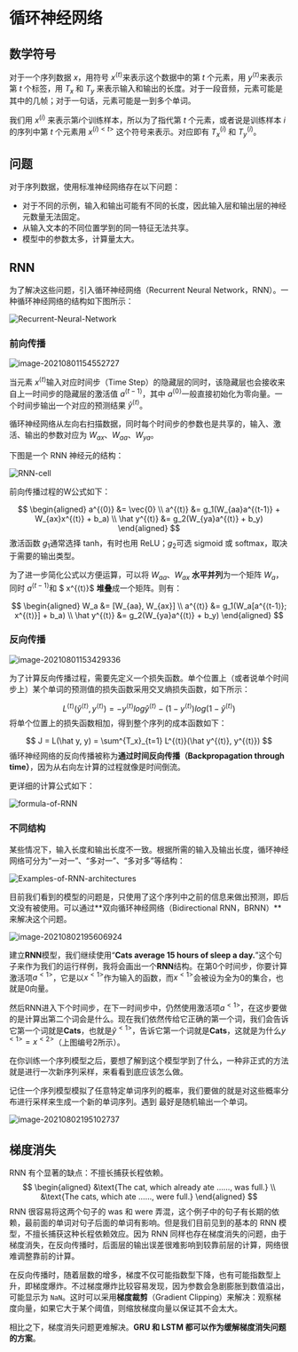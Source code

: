 # 循环神经网络

## 数学符号

对于一个序列数据 $x$，用符号 $x^{⟨t⟩}$来表示这个数据中的第 $t$ 个元素，用 $y^{⟨t⟩}$来表示第 $t$ 个标签，用 $T_x$ 和 $T_y$ 来表示输入和输出的长度。对于一段音频，元素可能是其中的几帧；对于一句话，元素可能是一到多个单词。

我们用 $x^{(i)}$ 来表示第$i$个训练样本，所以为了指代第 $t$ 个元素，或者说是训练样本 $i$ 的序列中第 $t$ 个元素用 $x^{\left(i \right) <t>}$ 这个符号来表示。对应即有 $T^{(i)}_x$ 和 $T^{(i)}_y$。

## 问题

对于序列数据，使用标准神经网络存在以下问题：

* 对于不同的示例，输入和输出可能有不同的长度，因此输入层和输出层的神经元数量无法固定。
* 从输入文本的不同位置学到的同一特征无法共享。
* 模型中的参数太多，计算量太大。

## RNN

为了解决这些问题，引入循环神经网络（Recurrent Neural Network，RNN）。一种循环神经网络的结构如下图所示：

![Recurrent-Neural-Network](img\Recurrent-Neural-Network.png)

### 前向传播

![image-20210801154552727](img\image-20210801154552727.png)

当元素 $x^{⟨t⟩}$​ 输入对应时间步（Time Step）的隐藏层的同时，该隐藏层也会接收来自上一时间步的隐藏层的激活值 $a^{⟨t-1⟩}$​，其中 $a^{⟨0⟩}$​ 一般直接初始化为零向量。一个时间步输出一个对应的预测结果 $\hat y^{⟨t⟩}$​。

循环神经网络从左向右扫描数据，同时每个时间步的参数也是共享的，输入、激活、输出的参数对应为 $W_{ax}$、$W_{aa}$、$W_{ya}$。

下图是一个 RNN 神经元的结构：

![RNN-cell](img\RNN-cell.png)

前向传播过程的W公式如下：

$$
\begin{aligned}
a^{⟨0⟩} &= \vec{0} \\
a^{⟨t⟩} &= g_1(W_{aa}a^{⟨t-1⟩} + W_{ax}x^{⟨t⟩} + b_a) \\
\hat y^{⟨t⟩} &= g_2(W_{ya}a^{⟨t⟩} + b_y)
\end{aligned}
$$
激活函数 $g_1$通常选择 tanh，有时也用 ReLU；$g_2$可选 sigmoid 或 softmax，取决于需要的输出类型。

为了进一步简化公式以方便运算，可以将 $W_{aa}$、$W_{ax}$ **水平并列**为一个矩阵 $W_a$，同时 $a^{⟨t-1⟩}$和 $ x^{⟨t⟩}$ **堆叠**成一个矩阵。则有：

$$
\begin{aligned}
W_a &= [W_{aa}, W_{ax}] \\
a^{⟨t⟩} &= g_1(W_a[a^{⟨t-1⟩}; x^{⟨t⟩}] + b_a) \\
\hat y^{⟨t⟩} &= g_2(W_{ya}a^{⟨t⟩} + b_y)
\end{aligned}
$$

### 反向传播

![image-20210801153429336](img\image-20210801152148684.png)

为了计算反向传播过程，需要先定义一个损失函数。单个位置上（或者说单个时间步上）某个单词的预测值的损失函数采用交叉熵损失函数，如下所示：

$$
L^{⟨t⟩}(\hat y^{⟨t⟩}, y^{⟨t⟩}) = -y^{⟨t⟩}log\hat y^{⟨t⟩} - (1 - y^{⟨t⟩})log(1-\hat y^{⟨t⟩})
$$
将单个位置上的损失函数相加，得到整个序列的成本函数如下：

$$
J = L(\hat y, y) = \sum^{T_x}_{t=1} L^{⟨t⟩}(\hat y^{⟨t⟩}, y^{⟨t⟩})
$$
循环神经网络的反向传播被称为**通过时间反向传播（Backpropagation through time）**，因为从右向左计算的过程就像是时间倒流。

更详细的计算公式如下：

![formula-of-RNN](img\formula-of-RNN.png)

### 不同结构

某些情况下，输入长度和输出长度不一致。根据所需的输入及输出长度，循环神经网络可分为“一对一”、“多对一”、“多对多”等结构：

![Examples-of-RNN-architectures](img\Examples-of-RNN-architectures.png)

目前我们看到的模型的问题是，只使用了这个序列中之前的信息来做出预测，即后文没有被使用。可以通过**双向循环神经网络（Bidirectional RNN，BRNN）**来解决这个问题。

![image-20210802195606924](img\image-20210802195606924.png)

建立**RNN**模型，我们继续使用“**Cats average 15 hours of sleep a day.**”这个句子来作为我们的运行样例，我将会画出一个**RNN**结构。在第0个时间步，你要计算激活项$a^{<1>}$，它是以$x^{<1 >}$作为输入的函数，而$x^{<1>}$会被设为全为0的集合，也就是0向量。

然后RNN进入下个时间步，在下一时间步中，仍然使用激活项$a^{<1>}$，在这步要做的是计算出第二个词会是什么。现在我们依然传给它正确的第一个词，我们会告诉它第一个词就是**Cats**，也就是$\hat y^{<1>}$，告诉它第一个词就是**Cats**，这就是为什么$y^{<1>} = x^{<2>}$（上图编号2所示）。

在你训练一个序列模型之后，要想了解到这个模型学到了什么，一种非正式的方法就是进行一次新序列采样，来看看到底应该怎么做。

记住一个序列模型模拟了任意特定单词序列的概率，我们要做的就是对这些概率分布进行采样来生成一个新的单词序列。遇到 **<UNK>**  最好是随机输出一个单词。

![image-20210802195102737](img\image-20210802195102737.png)

## 梯度消失

RNN 有个显著的缺点：不擅长捕获长程依赖。
$$
\begin{aligned}
&\text{The cat, which already ate ……, was full.} \\
&\text{The cats, which ate ……, were full.}
\end{aligned}
$$
RNN 很容易将这两个句子的 was 和 were 弄混，这个例子中的句子有长期的依赖，最前面的单词对句子后面的单词有影响。但是我们目前见到的基本的 RNN 模型，不擅长捕获这种长程依赖效应。因为 RNN 同样也存在梯度消失的问题，由于梯度消失，在反向传播时，后面层的输出误差很难影响到较靠前层的计算，网络很难调整靠前的计算。

在反向传播时，随着层数的增多，梯度不仅可能指数型下降，也有可能指数型上升，即梯度爆炸。不过梯度爆炸比较容易发现，因为参数会急剧膨胀到数值溢出，可能显示为 `NaN`。这时可以采用**梯度裁剪**（Gradient Clipping）来解决：观察梯度向量，如果它大于某个阈值，则缩放梯度向量以保证其不会太大。

相比之下，梯度消失问题更难解决。**GRU 和 LSTM 都可以作为缓解梯度消失问题的方案**。

